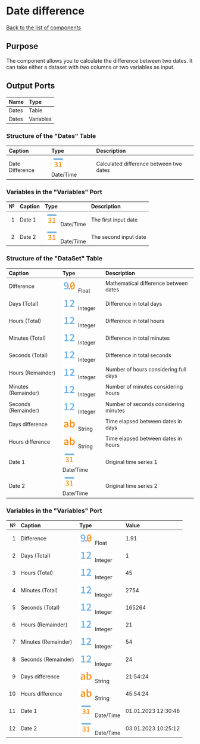 # Date difference

[Back to the list of components](../README.md)

## Purpose

The component allows you to calculate the difference between two dates. It can take either a dataset with two columns or two variables as input.

## Output Ports

| Name                  | Type       |
|:----------------------|:-----------|
| Dates             | Table      |
| Dates             | Variables  |

### Structure of the "Dates" Table

| Caption            | Type    | Description          |
|:-----------------|:-------------|:---------------------|
| Date Difference  | ![](./img/datetime.svg) Date/Time  | Calculated difference between two dates|

### Variables in the "Variables" Port

| № | Caption           | Type     | Description  |
|--:|:----------------|:----------------------------------|:-----------------------------|
| 1 | Date 1          | ![](./img/datetime.svg) Date/Time | The first input date         |
| 2 | Date 2          | ![](./img/datetime.svg) Date/Time | The second input date        |

### Structure of the "DataSet" Table

| Caption                    | Type                              | Description                               |
|:-------------------------|:----------------------------------|:------------------------------------------|
| Difference               | ![](./img/realnumber.svg) Float   | Mathematical difference between dates    |
| Days (Total)             | ![](./img/integer.svg) Integer    | Difference in total days                  |
| Hours (Total)            | ![](./img/integer.svg) Integer    | Difference in total hours                 |
| Minutes (Total)          | ![](./img/integer.svg) Integer    | Difference in total minutes               |
| Seconds (Total)          | ![](./img/integer.svg) Integer    | Difference in total seconds               |
| Hours (Remainder)        | ![](./img/integer.svg) Integer    | Number of hours considering full days    |
| Minutes (Remainder)      | ![](./img/integer.svg) Integer    | Number of minutes considering hours      |
| Seconds (Remainder)      | ![](./img/integer.svg) Integer    | Number of seconds considering minutes    |
| Days difference        | ![](./img/string.svg) String      | Time elapsed between dates in days        |
| Hours difference       | ![](./img/string.svg) String      | Time elapsed between dates in hours       |
| Date 1                   | ![](./img/datetime.svg) Date/Time | Original time series 1                    |
| Date 2                   | ![](./img/datetime.svg) Date/Time | Original time series 2                    |

### Variables in the "Variables" Port

| №  | Caption                 | Type                              | Value               |
|---:|:----------------------|:----------------------------------|:--------------------|
| 1  | Difference            | ![](./img/realnumber.svg) Float   | 1.91                |
| 2  | Days (Total)          | ![](./img/integer.svg) Integer    | 1                   |
| 3  | Hours (Total)         | ![](./img/integer.svg) Integer    | 45                  |
| 4  | Minutes (Total)       | ![](./img/integer.svg) Integer    | 2754                |
| 5  | Seconds (Total)       | ![](./img/integer.svg) Integer    | 165264              |
| 6  | Hours (Remainder)     | ![](./img/integer.svg) Integer    | 21                  |
| 7  | Minutes (Remainder)   | ![](./img/integer.svg) Integer    | 54                  |
| 8  | Seconds (Remainder)   | ![](./img/integer.svg) Integer    | 24                  |
| 9  | Days difference    | ![](./img/string.svg) String      | 21:54:24            |
| 10 | Hours difference    | ![](./img/string.svg) String      | 45:54:24            |
| 11 | Date 1                | ![](./img/datetime.svg) Date/Time | 01.01.2023 12:30:48 |
| 12 | Date 2                | ![](./img/datetime.svg) Date/Time | 03.01.2023 10:25:12 |

